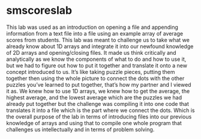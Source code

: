 # smscoreslab
This lab was used as an introduction on opening a file and appending information from a text file into a file using an example array of average scores from students.
This lab was meant to challenge us to take what we already know about 1D arrays and integrate it into our newfound knowledge of 2D arrays and opening/closing files.
It made us think critically and analytically as we know the components of what to do and how to use it, but we had to figure out how to put it together and 
translate it onto a new concept introduced to us. It’s like taking puzzle pieces, putting them together then using the whole picture to connect the dots with 
the other puzzles you’ve learned to put together, that’s how my partner and I viewed it as. We knew how to use 1D arrays, we knew how to get the average, 
the highest average, and the lowest average which are the puzzles we had already put together but the challenge was compiling it into one code that translates 
it into a file which is the part where we connect the dots. Which is the overall purpose of the lab in terms of introducing files into our previous knowledge 
of arrays and using that to compile one whole program that challenges us intellectually and in terms of problem solving.  
